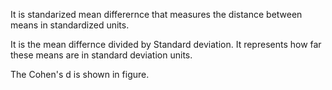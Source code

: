It is standarized mean differernce that measures the distance between means in standardized units.

It is the mean differnce divided by Standard deviation.
It represents how far these means are in standard deviation units.

The Cohen's d is shown in figure.